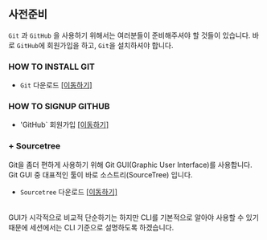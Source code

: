 ## 사전준비
`Git` 과 `GitHub` 을 사용하기 위해서는 여러분들이 준비해주셔야 할 것들이 있습니다. 
바로 `GitHub`에 회원가입을 하고, `Git`을 설치하셔야 합니다.

### HOW TO INSTALL GIT
- `Git` 다운로드 [[이동하기]](https://git-scm.com/downloads)

### HOW TO SIGNUP GITHUB
- 'GitHub` 회원가입 [[이동하기]](https://github.com/)

### + Sourcetree
Git을 좀더 편하게 사용하기 위해 Git GUI(Graphic User Interface)를 사용합니다. <br /> 
Git GUI 중 대표적인 툴이 바로 소스트리(SourceTree) 입니다.<br />
- `Sourcetree` 다운로드 [[이동하기]](https://www.sourcetreeapp.com/)<br />
<br />
GUI가 시각적으로 비교적 단순하기는 하지만 CLI를 기본적으로 알아야 사용할 수 있기 때문에 세션에서는 CLI 기준으로 설명하도록 하겠습니다. 
